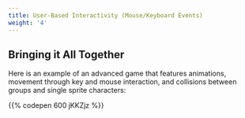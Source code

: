 ```yaml
---
title: User-Based Interactivity (Mouse/Keyboard Events)
weight: '4'
---
```


## Bringing it All Together

Here is an example of an advanced game that features animations, movement through key and mouse interaction, and collisions between groups and single sprite characters:

{{% codepen 600 jKKZjz %}}
